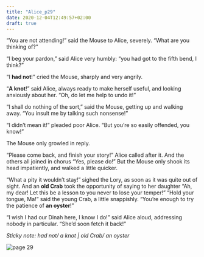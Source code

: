 ```yaml
---
title: "Alice_p29"
date: 2020-12-04T12:49:57+02:00
draft: true
---
```


“You are not attending!” said the Mouse to Alice, severely. “What are
you thinking of?”

“I beg your pardon,” said Alice very humbly: “you had got to the fifth bend, I think?”

“I **had not**!” cried the Mouse, sharply and very angrily.

“**A knot**!” said Alice, always ready to make herself useful, and looking
anxiously about her. “Oh, do let me help to undo it!”

“I shall do nothing of the sort,” said the Mouse, getting up and
walking away. “You insult me by talking such nonsense!”

“I didn’t mean it!” pleaded poor Alice. “But you’re so easily offended, you know!”

The Mouse only growled in reply.

“Please come back, and finish your story!” Alice called after it. And the others all joined in chorus “Yes, please do!” But the Mouse only shook its head impatiently, and walked a little quicker.

“What a pity it wouldn’t stay!” sighed the Lory, as soon as it was quite out of sight. And an **old Crab** took the opportunity of saying to her daughter “Ah, my dear! Let this be a lesson to you never to lose your temper!” “Hold your tongue, Ma!” said the young Crab, a little snappishly. “You’re enough to try the patience of **an oyster**!”

“I wish I had our Dinah here, I know I do!” said Alice aloud,
addressing nobody in particular. “She’d soon fetch it back!”

*Sticky note: had not/ a knot | old Crab/ an oyster*

![page 29](/page29.jpg)